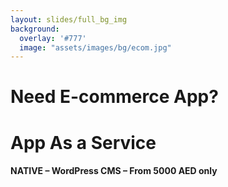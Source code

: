 ```yaml
---
layout: slides/full_bg_img
background:
  overlay: '#777'
  image: "assets/images/bg/ecom.jpg"
---
```



# Need E-commerce App?

# App As a Service

#### NATIVE – WordPress CMS – From 5000 AED only
